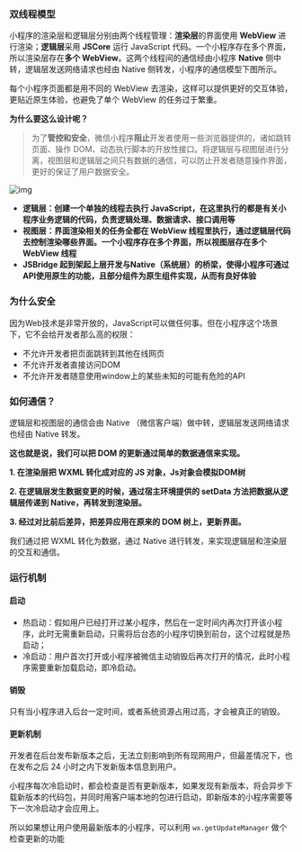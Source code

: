 ### 双线程模型

小程序的渲染层和逻辑层分别由两个线程管理：**渲染层**的界面使用 **WebView** 进行渲染；**逻辑层**采用 **JSCore** 运行 JavaScript 代码。一个小程序存在多个界面，所以渲染层存在**多个 WebView**。这两个线程间的通信经由小程序 **Native** 侧中转，逻辑层发送网络请求也经由 Native 侧转发，小程序的通信模型下图所示。

每个小程序页面都是用不同的 WebView 去渲染，这样可以提供更好的交互体验，更贴近原生体验，也避免了单个 WebView 的任务过于繁重。

**为什么要这么设计呢？**

> 为了**管控和安全**，微信小程序**阻止**开发者使用一些浏览器提供的，诸如跳转页面、操作 DOM、动态执行脚本的开放性接口。将逻辑层与视图层进行分离，视图层和逻辑层之间只有数据的通信，可以防止开发者随意操作界面，更好的保证了用户数据安全。

![img](https://image.fundebug.com/2019-05-16-003.jpeg)

- **逻辑层：创建一个单独的线程去执行 JavaScript，在这里执行的都是有关小程序业务逻辑的代码，负责逻辑处理、数据请求、接口调用等**
- **视图层：界面渲染相关的任务全都在 WebView 线程里执行，通过逻辑层代码去控制渲染哪些界面。一个小程序存在多个界面，所以视图层存在多个 WebView 线程**
- **JSBridge 起到架起上层开发与Native（系统层）的桥梁，使得小程序可通过API使用原生的功能，且部分组件为原生组件实现，从而有良好体验**

### 为什么安全

因为Web技术是非常开放的，JavaScript可以做任何事。但在小程序这个场景下，它不会给开发者那么高的权限：

- 不允许开发者把页面跳转到其他在线网页
- 不允许开发者直接访问DOM
- 不允许开发者随意使用window上的某些未知的可能有危险的API

### 如何通信？

逻辑层和视图层的通信会由 Native （微信客户端）做中转，逻辑层发送网络请求也经由 Native 转发。

**这也就是说，我们可以把 DOM 的更新通过简单的数据通信来实现。**

**1. 在渲染层把 WXML 转化成对应的 JS 对象，Js对象会模拟DOM树**

**2. 在逻辑层发生数据变更的时候，通过宿主环境提供的 setData 方法把数据从逻辑层传递到 Native，再转发到渲染层。**

**3. 经过对比前后差异，把差异应用在原来的 DOM 树上，更新界面。**

我们通过把 WXML 转化为数据，通过 Native 进行转发，来实现逻辑层和渲染层的交互和通信。

### 运行机制

#### 启动

- 热启动：假如用户已经打开过某小程序，然后在一定时间内再次打开该小程序，此时无需重新启动，只需将后台态的小程序切换到前台，这个过程就是热启动；
- 冷启动：用户首次打开或小程序被微信主动销毁后再次打开的情况，此时小程序需要重新加载启动，即冷启动。

#### 销毁

只有当小程序进入后台一定时间，或者系统资源占用过高，才会被真正的销毁。

#### 更新机制

开发者在后台发布新版本之后，无法立刻影响到所有现网用户，但最差情况下，也在发布之后 24 小时之内下发新版本信息到用户。

小程序每次冷启动时，都会检查是否有更新版本，如果发现有新版本，将会异步下载新版本的代码包，并同时用客户端本地的包进行启动，即新版本的小程序需要等下一次冷启动才会应用上。

所以如果想让用户使用最新版本的小程序，可以利用 `wx.getUpdateManager` 做个检查更新的功能